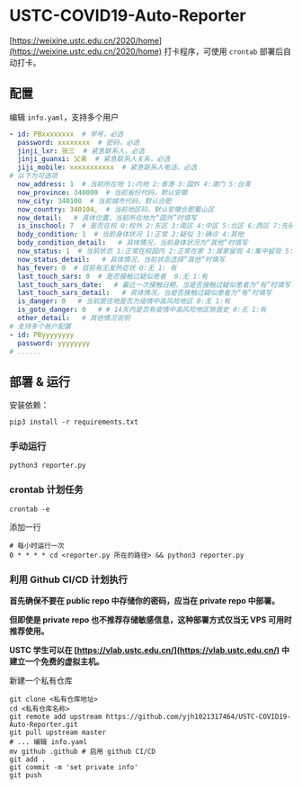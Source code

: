 # USTC-COVID19-Auto-Reporter

[https://weixine.ustc.edu.cn/2020/home](https://weixine.ustc.edu.cn/2020/home) 打卡程序，可使用 `crontab` 部署后自动打卡。

## 配置

编辑 `info.yaml`，支持多个用户

```yaml
- id: PBxxxxxxxx  # 学号，必选
  password: xxxxxxxx  # 密码，必选
  jinji_lxr: 张三  # 紧急联系人，必选
  jinji_guanxi: 父亲  # 紧急联系人关系，必选
  jiji_mobile: xxxxxxxxxxx  # 紧急联系人电话，必选
# 以下为可选项
  now_address: 1  # 当前所在地 1:内地 2:香港 3:国外 4:澳门 5:台湾
  now_province: 340000  # 当前省份代码，默认安徽
  now_city: 340100  # 当前城市代码，默认合肥
  now_country: 340104,  # 当前地区码，默认安徽合肥蜀山区
  now_detail:   # 具体位置，当前所在地为“国外”时填写
  is_inschool: 7  # 是否在校 0:校外 2:东区 3:南区 4:中区 5:北区 6:西区 7:先研院 8:国金院 9:其他校区 10:高新园区
  body_condition: 1  # 当前身体状况 1:正常 2:疑似 3:确诊 4:其他
  body_condition_detail:   # 具体情况，当前身体状况为“其他”时填写
  now_status: 1  # 当前状态 1:正常在校园内 2:正常在家 3:居家留观 4:集中留观 5:住院治疗 6:其他
  now_status_detail:   # 具体情况，当前状态选择“其他”时填写
  has_fever: 0  # 目前有无发热症状 0:无 1: 有
  last_touch_sars: 0  # 是否接触过疑似患者  0:无 1:有
  last_touch_sars_date:   # 最近一次接触日期，当是否接触过疑似患者为“有”时填写
  last_touch_sars_detail:   # 具体情况，当是否接触过疑似患者为“有”时填写
  is_danger: 0   # 当前居住地是否为疫情中高风险地区 0:无 1:有
  is_goto_danger: 0   # # 14天内是否有疫情中高风险地区旅居史 0:无 1:有
  other_detail:   # 其他情况说明
# 支持多个账户配置
- id: PByyyyyyyy
  password: yyyyyyyy
# ......
```

## 部署 & 运行

安装依赖：

```shell script
pip3 install -r requirements.txt
```

### 手动运行

```shell script
python3 reporter.py
```

### crontab 计划任务

```shell script
crontab -e
```

添加一行

```text
# 每小时运行一次
0 * * * * cd <reporter.py 所在的路径> && python3 reporter.py
```

### 利用 Github CI/CD 计划执行

**首先确保不要在 public repo 中存储你的密码，应当在 private repo 中部署。**

**但即使是 private repo 也不推荐存储敏感信息，这种部署方式仅当无 VPS 可用时推荐使用。**

**USTC 学生可以在 [https://vlab.ustc.edu.cn/](https://vlab.ustc.edu.cn/) 中建立一个免费的虚拟主机。**

新建一个私有仓库

```shell script
git clone <私有仓库地址>
cd <私有仓库名称>
git remote add upstream https://github.com/yjh1021317464/USTC-COVID19-Auto-Reporter.git
git pull upstream master
# ... 编辑 info.yaml
mv github .github # 启用 github CI/CD
git add .
git commit -m 'set private info'
git push
```
